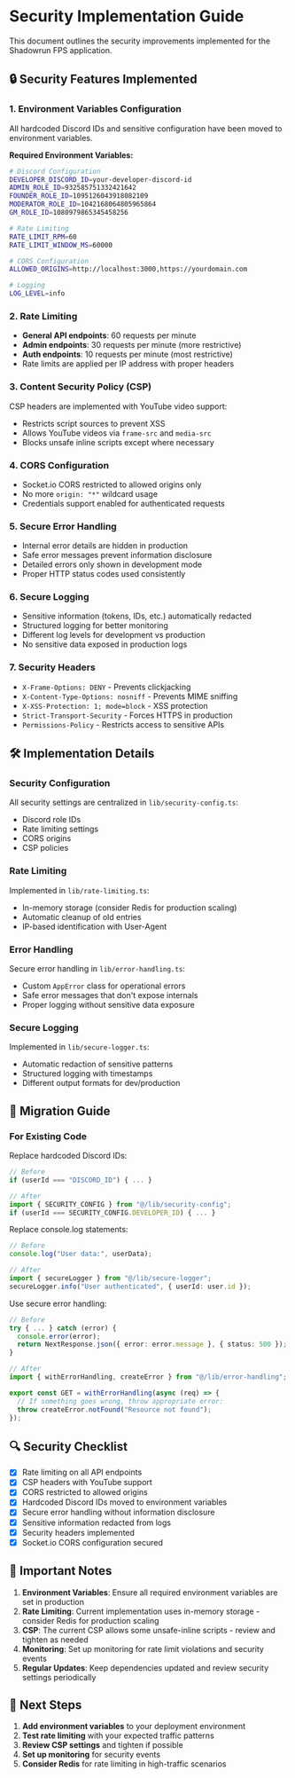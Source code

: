 # Security Implementation Guide

This document outlines the security improvements implemented for the Shadowrun FPS application.

## 🔒 Security Features Implemented

### 1. Environment Variables Configuration

All hardcoded Discord IDs and sensitive configuration have been moved to environment variables.

**Required Environment Variables:**

```bash
# Discord Configuration
DEVELOPER_DISCORD_ID=your-developer-discord-id
ADMIN_ROLE_ID=932585751332421642
FOUNDER_ROLE_ID=1095126043918082109
MODERATOR_ROLE_ID=1042168064805965864
GM_ROLE_ID=1080979865345458256

# Rate Limiting
RATE_LIMIT_RPM=60
RATE_LIMIT_WINDOW_MS=60000

# CORS Configuration
ALLOWED_ORIGINS=http://localhost:3000,https://yourdomain.com

# Logging
LOG_LEVEL=info
```

### 2. Rate Limiting

- **General API endpoints**: 60 requests per minute
- **Admin endpoints**: 30 requests per minute (more restrictive)
- **Auth endpoints**: 10 requests per minute (most restrictive)
- Rate limits are applied per IP address with proper headers

### 3. Content Security Policy (CSP)

CSP headers are implemented with YouTube video support:

- Restricts script sources to prevent XSS
- Allows YouTube videos via `frame-src` and `media-src`
- Blocks unsafe inline scripts except where necessary

### 4. CORS Configuration

- Socket.io CORS restricted to allowed origins only
- No more `origin: "*"` wildcard usage
- Credentials support enabled for authenticated requests

### 5. Secure Error Handling

- Internal error details are hidden in production
- Safe error messages prevent information disclosure
- Detailed errors only shown in development mode
- Proper HTTP status codes used consistently

### 6. Secure Logging

- Sensitive information (tokens, IDs, etc.) automatically redacted
- Structured logging for better monitoring
- Different log levels for development vs production
- No sensitive data exposed in production logs

### 7. Security Headers

- `X-Frame-Options: DENY` - Prevents clickjacking
- `X-Content-Type-Options: nosniff` - Prevents MIME sniffing
- `X-XSS-Protection: 1; mode=block` - XSS protection
- `Strict-Transport-Security` - Forces HTTPS in production
- `Permissions-Policy` - Restricts access to sensitive APIs

## 🛠️ Implementation Details

### Security Configuration

All security settings are centralized in `lib/security-config.ts`:

- Discord role IDs
- Rate limiting settings
- CORS origins
- CSP policies

### Rate Limiting

Implemented in `lib/rate-limiting.ts`:

- In-memory storage (consider Redis for production scaling)
- Automatic cleanup of old entries
- IP-based identification with User-Agent

### Error Handling

Secure error handling in `lib/error-handling.ts`:

- Custom `AppError` class for operational errors
- Safe error messages that don't expose internals
- Proper logging without sensitive data exposure

### Secure Logging

Implemented in `lib/secure-logger.ts`:

- Automatic redaction of sensitive patterns
- Structured logging with timestamps
- Different output formats for dev/production

## 🚀 Migration Guide

### For Existing Code

Replace hardcoded Discord IDs:

```typescript
// Before
if (userId === "DISCORD_ID") { ... }

// After
import { SECURITY_CONFIG } from "@/lib/security-config";
if (userId === SECURITY_CONFIG.DEVELOPER_ID) { ... }
```

Replace console.log statements:

```typescript
// Before
console.log("User data:", userData);

// After
import { secureLogger } from "@/lib/secure-logger";
secureLogger.info("User authenticated", { userId: user.id });
```

Use secure error handling:

```typescript
// Before
try { ... } catch (error) {
  console.error(error);
  return NextResponse.json({ error: error.message }, { status: 500 });
}

// After
import { withErrorHandling, createError } from "@/lib/error-handling";

export const GET = withErrorHandling(async (req) => {
  // If something goes wrong, throw appropriate error:
  throw createError.notFound("Resource not found");
});
```

## 🔍 Security Checklist

- [x] Rate limiting on all API endpoints
- [x] CSP headers with YouTube support
- [x] CORS restricted to allowed origins
- [x] Hardcoded Discord IDs moved to environment variables
- [x] Secure error handling without information disclosure
- [x] Sensitive information redacted from logs
- [x] Security headers implemented
- [x] Socket.io CORS configuration secured

## 🚨 Important Notes

1. **Environment Variables**: Ensure all required environment variables are set in production
2. **Rate Limiting**: Current implementation uses in-memory storage - consider Redis for production scaling
3. **CSP**: The current CSP allows some unsafe-inline scripts - review and tighten as needed
4. **Monitoring**: Set up monitoring for rate limit violations and security events
5. **Regular Updates**: Keep dependencies updated and review security settings periodically

## 📝 Next Steps

1. **Add environment variables** to your deployment environment
2. **Test rate limiting** with your expected traffic patterns
3. **Review CSP settings** and tighten if possible
4. **Set up monitoring** for security events
5. **Consider Redis** for rate limiting in high-traffic scenarios

